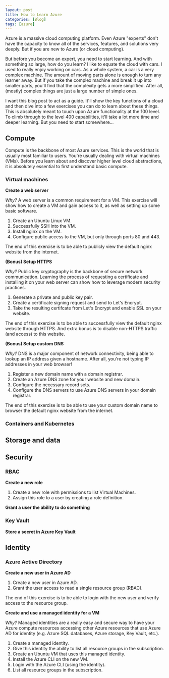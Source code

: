 ```yaml
---
layout: post
title: How to Learn Azure
categories: [Blog]
tags: [azure]
---
```


Azure is a massive cloud computing platform. Even Azure "experts" don't have the capacity to know all of the services, features, and solutions very deeply. But if you are new to Azure (or cloud computing).

But before you become an expert, you need to start learning. And with something so large, how do you learn? I like to equate the cloud with cars. I used to really enjoy working on cars. As a whole system, a car is a very complex machine. The amount of moving parts alone is enough to turn any learner away. But if you take the complex machine and break it up into smaller parts, you'll find that the complexity gets a more simplified. After all, (mostly) complex things are just a large number of simple ones.

I want this blog post to act as a guide. It'll show the key functions of a cloud and then dive into a few exercises you can do to learn about these things. This is absolutely meant to touch upon Azure functionality at the 100 level. To climb through to the level 400 capabilities, it'll take a lot more time and deeper learning. But you need to start somewhere...

## Compute

Compute is the backbone of most Azure services. This is the world that is usually most familiar to users. You're usually dealing with virtual machines (VMs). Before you learn about and discover higher level cloud abstractions, it is absolutely essential to first understand basic compute.

### Virtual machines

**Create a web server**

*Why?* A web server is a common requirement for a VM. This exercise will show how to create a VM and gain access to it, as well as setting up some basic software.

1. Create an Ubuntu Linux VM.
1. Successfully SSH into the VM.
1. Install nginx on the VM.
1. Configure public access to the VM, but only through ports 80 and 443.

The end of this exercise is to be able to publicly view the default nginx website from the internet.

**(Bonus) Setup HTTPS**

*Why?* Public key cryptography is the backbone of secure network communication. Learning the process of requesting a certificate and installing it on your web server can show how to leverage modern security practices.

1. Generate a private and public key pair.
1. Create a certificate signing request and send to Let's Encrypt.
1. Take the resulting certifcate from Let's Encrypt and enable SSL on your website.

The end of this exercise is to be able to successfully view the default nginx website through HTTPS. And extra bonus is to disable non-HTTPS traffic (and access) to this website.

**(Bonus) Setup custom DNS**

*Why?* DNS is a major component of network connectivity, being able to lookup an IP address given a hostname. After all, you're not typing IP addresses in your web browser!

1. Register a new domain name with a domain registrar.
1. Create an Azure DNS zone for your website and new domain.
1. Configure the necessary record sets.
1. Configure the DNS servers to use Azure DNS servers in your domain registrar.

The end of this exercise is to be able to use your custom domain name to browser the default nginx website from the internet.

### Containers and Kubernetes

## Storage and data

## Security

### RBAC

**Create a new role**

1. Create a new role with permissions to list Virtual Machines.
1. Assign this role to a user by creating a role definition.

**Grant a user the ability to do something**

### Key Vault

**Store a secret in Azure Key Vault**

## Identity

### Azure Active Directory

**Create a new user in Azure AD**

1. Create a new user in Azure AD.
1. Grant the user access to read a single resource group (RBAC).

The end of this exercise is to be able to login with the new user and verify access to the resource group.

**Create and use a managed identity for a VM**

*Why?* Managed identities are a really easy and secure way to have your Azure compute resources accessing other Azure resources that use Azure AD for identity (e.g. Azure SQL databases, Azure storage, Key Vault, etc.).

1. Create a managed identity.
1. Give this identity the ability to list all resource groups in the subscription.
1. Create an Ubuntu VM that uses this managed identity.
1. Install the Azure CLI on the new VM.
1. Login with the Azure CLI (using the identity).
1. List all resource groups in the subscription.
